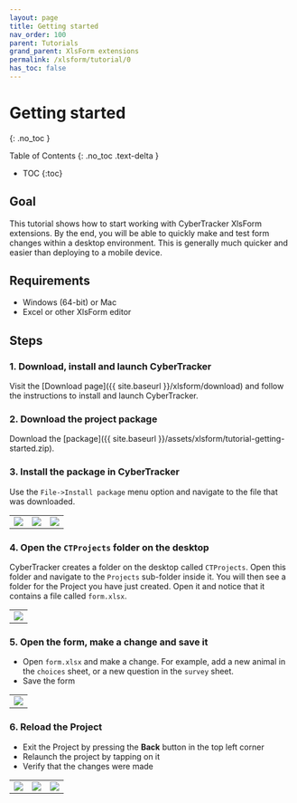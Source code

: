 ```yaml
---
layout: page
title: Getting started
nav_order: 100
parent: Tutorials
grand_parent: XlsForm extensions
permalink: /xlsform/tutorial/0
has_toc: false
---
```

Getting started
========================
{: .no_toc }

Table of Contents
{: .no_toc .text-delta }

- TOC
{:toc}

## Goal
This tutorial shows how to start working with CyberTracker XlsForm extensions. By the end, you will be able to quickly make and test form changes within a desktop environment. This is generally much quicker and easier than deploying to a mobile device.

## Requirements
- Windows (64-bit) or Mac
- Excel or other XlsForm editor

## Steps
### 1. Download, install and launch CyberTracker
Visit the [Download page]({{ site.baseurl }}/xlsform/download) and follow the instructions to install and launch CyberTracker. 

### 2. Download the project package 
Download the [package]({{ site.baseurl }}/assets/xlsform/tutorial-getting-started.zip).

### 3. Install the package in CyberTracker
Use the `File->Install package` menu option and navigate to the file that was downloaded.

<table>
<tr>
<td><img src="{{ site.baseurl }}/assets/xlsform/tutorial-x1.png" /></td>
<td><img src="{{ site.baseurl }}/assets/xlsform/tutorial-x2.png" /></td>
<td><img src="{{ site.baseurl }}/assets/xlsform/tutorial-x3.png" /></td>
</tr>
</table>

### 4. Open the `CTProjects` folder on the desktop
CyberTracker creates a folder on the desktop called `CTProjects`. Open this folder and navigate to the `Projects` sub-folder inside it. You will then see a folder for the Project you have just created. Open it and notice that it contains a file called `form.xlsx`.
<table>
<tr>
<td><img src="{{ site.baseurl }}/assets/xlsform/tutorial-x4.png" /></td>
</tr>
</table>

### 5. Open the form, make a change and save it
- Open `form.xlsx` and make a change. For example, add a new animal in the `choices` sheet, or a new question in the `survey` sheet. 
- Save the form
<table>
<tr>
<td><img src="{{ site.baseurl }}/assets/xlsform/tutorial-x5.png" /></td>
</tr>
</table>

### 6. Reload the Project
- Exit the Project by pressing the **Back** button in the top left corner
- Relaunch the project by tapping on it
- Verify that the changes were made
<table>
<tr>
<td><img src="{{ site.baseurl }}/assets/xlsform/tutorial-x6.png" /></td>
<td><img src="{{ site.baseurl }}/assets/xlsform/tutorial-x7.png" /></td>
<td><img src="{{ site.baseurl }}/assets/xlsform/tutorial-x8.png" /></td>
</tr>
</table>
